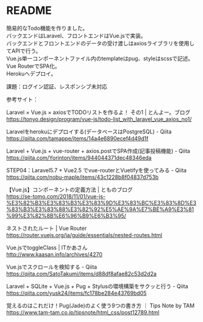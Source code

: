 # README

簡易的なTodo機能を作りました。<br>バックエンドはLaravel、フロントエンドはVue.jsで実装。<br>バックエンドとフロントエンドのデータの受け渡しはaxiosライブラリを使用してAPIで行う。<br>Vue.js単一コンポーネントファイル内のtemplateはpug、styleはscssで記述。<br>Vue RouterでSPA化。<br>Herokuへデプロイ。

課題：ログイン認証、レスポンシブ未対応

参考サイト：

Laravel × Vue.js × axiosでTODOリストを作るよ！ その1 | とんよー。ブログ<br>
https://tonyo.design/program/vue-js/todo-list_with_laravel_vue_axios_no1/

Laravelをherokuにデプロイする(データベースはPostgreSQL) - Qiita<br>
https://qiita.com/tamappe/items/14a4e6890ecef4d49d1f

Laravel + Vue.js + vue-router + axios.postでSPA作成(記事投稿機能) - Qiita<br>
https://qiita.com/Yorinton/items/944044371dec48346eda

STEP04：Laravel5.7 + Vue2.5 でvue-routerとVuetifyを使ってみる - Qiita<br>
https://qiita.com/nobu-maple/items/43c1228b8f04837d753b

【Vue.js】コンポーネントの定義方法 | とものブログ<br>
https://se-tomo.com/2018/11/01/vue-js-%E3%82%B3%E3%83%B3%E3%83%9D%E3%83%BC%E3%83%8D%E3%83%B3%E3%83%88%E3%82%92%E5%AE%9A%E7%BE%A9%E3%81%99%E3%82%8B%E6%96%B9%E6%B3%95/

ネストされたルート | Vue Router<br>
https://router.vuejs.org/ja/guide/essentials/nested-routes.html

Vue.jsでtoggleClass | ITかあさん<br>
http://www.kaasan.info/archives/4270

Vue.jsでスクロールを検知する - Qiita<br>
https://qiita.com/SatoTakumi/items/d88df8afae82c53d2d2a

Laravel + SQLite + Vue.js + Pug + Stylusの環境構築をサクッと行う - Qiita<br>
https://qiita.com/yusk24/items/fc178be284e43769bd05

覚えるのはこれだけ！Pug(Jade)のよく使う9つの書き方 ｜ Tips Note by TAM<br>
https://www.tam-tam.co.jp/tipsnote/html_css/post12789.html